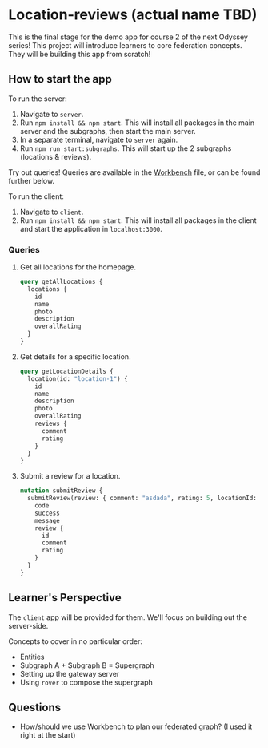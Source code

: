 # Location-reviews (actual name TBD)

This is the final stage for the demo app for course 2 of the next Odyssey series! This project will introduce learners to core federation concepts. They will be building this app from scratch!

## How to start the app

To run the server:

1. Navigate to `server`.
1. Run `npm install && npm start`. This will install all packages in the main server and the subgraphs, then start the main server.
1. In a separate terminal, navigate to `server` again.
1. Run `npm run start:subgraphs`. This will start up the 2 subgraphs (locations & reviews).

Try out queries! Queries are available in the [Workbench](https://apollographql.github.io/apollo-workbench-vscode/) file, or can be found further below.

To run the client:

1. Navigate to `client`.
1. Run `npm install && npm start`. This will install all packages in the client and start the application in `localhost:3000`.

### Queries

1. Get all locations for the homepage.

   ```graphql
   query getAllLocations {
     locations {
       id
       name
       photo
       description
       overallRating
     }
   }
   ```

1. Get details for a specific location.

   ```graphql
   query getLocationDetails {
     location(id: "location-1") {
       id
       name
       description
       photo
       overallRating
       reviews {
         comment
         rating
       }
     }
   }
   ```

1. Submit a review for a location.
   ```graphql
   mutation submitReview {
     submitReview(review: { comment: "asdada", rating: 5, locationId: "1" }) {
       code
       success
       message
       review {
         id
         comment
         rating
       }
     }
   }
   ```

## Learner's Perspective

The `client` app will be provided for them. We'll focus on building out the server-side.

Concepts to cover in no particular order:

- Entities
- Subgraph A + Subgraph B = Supergraph
- Setting up the gateway server
- Using `rover` to compose the supergraph

## Questions

- How/should we use Workbench to plan our federated graph? (I used it right at the start)
